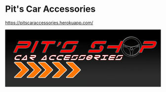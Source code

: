 # Pit's Car Accessories

https://pitscaraccessories.herokuapp.com/

<a href="https://pitscaraccessories.herokuapp.com/" target="_blank">
<img src="https://raw.githubusercontent.com/zenakent/Pit-s-Car-Accessories/master/public/images/Pitslogo2.png" alt="Pit's car accessories logo" />
</a>

